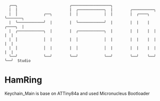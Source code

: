 ```                                                                     
  ╭──╮                        ╭──────────────────╮                  
  |  |                        |  ╭────────────╮  |        ╭──────────╮          
  |  │            ╭──╮        |  |            |  |        |  ╭────╮  ╰───────╮  
  |  ╰────────────╯  |        |  ╰────────────╯  |        |  |    |  ╭────╮  |  
  |  ╭────────────╮  |        |  ╭────────────╮  |        |  |    |  |    |  |  
  |  │            │  |        |  │            │  |        |  |    |  |    |  |  
  |  │            │  |        |  │            │  |        |  |    |  |    |  | 
  ╰──╯            ╰──╯        ╰──╯            ╰──╯        ╰──╯    ╰──╯    ╰──╯  Studio
```
# HamRing

Keychain_Main is base on ATTiny84a and used Micronucleus Bootloader
